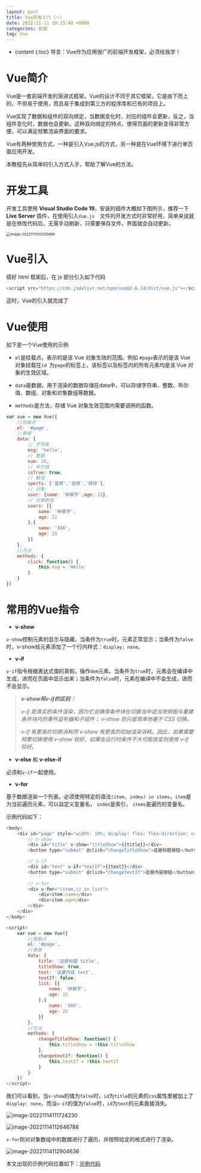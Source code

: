 ```yaml
---
layout: post
title: Vue开发入门（一）
date: 2022-11-11 10:15:40 +0800
categories: 前端
tag: Vue
---
```


* content
{:toc}
导言：Vue作为应用很广的前端开发框架，必须给我学！

# Vue简介

Vue是一套前端开发的渐进式框架。Vue的设计不同于其它框架，它是由下而上的，不但易于使用，而且易于集成到第三方的程序库和已有的项目上。

Vue实现了数据和组件的双向绑定，当数据变化时，对应的组件会更新，反之，当组件变化时，数据也会更新。这种双向绑定的特点，使得页面的更新变得非常方便，可以满足频繁渲染界面的要求。

Vue有两种使用方式，一种是引入Vue.js的方式，另一种是在Vue环境下进行单页面应用开发。

本教程先从简单的引入方式入手，帮助了解Vue的方法。

# 开发工具

开发工具使用 **Visual Studio Code 19**，安装的插件大概如下图所示，推荐一下 **Live Server** 插件，在使用引入`Vue.js  `文件的开发方式时非常好用，简单来说就是在修改代码后，无需手动刷新，只需要保存文件，界面就会自动更新。

<img src="https://s2.loli.net/2022/11/11/1PM9A3cBLiDgrGZ.png" alt="image-20221111102035889" style="zoom:67%;" />

# Vue引入

搭好 html 框架后，在 js 部分引入如下代码

```javascript
<script src="https://cdn.jsdelivr.net/npm/vue@2.6.14/dist/vue.js"></script>
```

这时，Vue的引入就完成了

# Vue使用

如下是一个Vue使用的示例

-  `el`是挂载点，表示的是该 Vue 对象生效的范围。例如 `#page`表示的是该 Vue 对象挂载在`id `为`page`的标签上，该标签以及标签内的所有元素均是该 Vue 对象的生效区域。

- `data`是数据，用于渲染的数据存储在data中，可以存储字符串、整数、布尔值、数组、对象和对象数组等数据。
- `methods`是方法，存储 Vue 对象生效范围内需要调用的函数。

```javascript
var vue = new Vue({
    //挂载点
    el: '#page',
    //数据
    data: {
        // 字符串
        msg: 'hello',
        // 整数
        num: 20,
        // 布尔值
        isTrue: true,
        // 数组
        sports: ['篮球','足球','排球'],
        // 对象
        user: {name: '钟昊宇',age: 22},
        // 对象数组
        users: [{
            name: '钟昊宇',
            age: 22
        },{
            name: 'XXX',
            age: 25
        }]
    },
    //方法
    methods: {
        click: function() {
            this.msg = 'Hello'  
        }
    }
})
```

# 常用的Vue指令

- **v-show**

`v-show`控制元素的显示与隐藏。当条件为`true`时，元素正常显示；当条件为`false`时，v-show给元素添加了一个行内样式：`display: none`。

- **v-if**

`v-if`指令根据表达式值的真假，操作`dom`元素。当条件为`true`时，元素会在编译中生成，进而在页面中显示出来；当条件为`false`时，元素在编译中不会生成，进而不会显示。

> ***v-show和v-if的区别：***
>
> *v-if 是真实的条件渲染，因为它会确保条件块在切换当中适当地销毁与重建条件块内的事件监听器和子组件； v-show 则只是简单地基于 CSS 切换。*
>
> *v-if 有更高的切换消耗而 v-show 有更高的初始渲染消耗。因此，如果需要频繁切换使用 v-show 较好，如果在运行时条件不大可能改变则使用 v-if 较好。*

- **v-else** 和 **v-else-if**

必须和`v-if`一起使用。

- **v-for**


基于数据渲染一个列表。必须使用特定的语法`(item, index) in items`，`item`是为当前遍历元素，可以自定义变量名， `index`是索引， `items`是遍历的变量名。

示例代码如下：

```javascript
<body>
    <div id="page" style="width: 10%; display: flex; flex-direction: column;">
        // v-show
        <div id="title" v-show="titleShow">{{title}}</div>
        <button type="submit" @click="changeTitleShow">这是标题按钮</button>

		// v-if
        <div id="text" v-if="textIf">{{text}}</div>
        <button type="submit" @click="changetextIf">这是内容按钮</button>
		
		// v-for
        <div v-for="(item,i) in list">
            <div>item.name</div>
            <div>item.age</div>
        </div>
    </div>
</body>

<script>
    var vue = new Vue({
        //挂载点
        el: '#page',
        //数据
        data: {
            title: '这是标题 title',
            titleShow: true,
            text: '这是内容 text',
            textIf: false,
            list: [{
                name: '钟昊宇',
                age: 22
            },{
                name: 'XXX',
                age: 25
            }]
        },
        //方法
        methods: {
            changeTitleShow: function() {
                this.titleShow = !this.titleShow  
            },
            changetextIf: function() {
                this.textIf = !this.textIf
            }
        }
    })
</script>
```

我们可以看到，当`v-show`的值为`false`时，`id`为`title`的元素的`css`属性里被加上了`display: none`，而当`v-if`的值为`false`时，`id`为`text`的元素直接消失。

![image-20221114111724230](https://s2.loli.net/2022/11/14/6JHSyD58UWuqLCx.png)



![image-20221114112646788](https://s2.loli.net/2022/11/14/NyuJzELK1WHVTYp.png)



`v-for`则对对象数组中的数据进行了遍历，并按照给定的格式进行了渲染。

![image-20221114112904636](https://s2.loli.net/2022/11/14/NuX928vz6FwKLnr.png)



本文出现的示例代码位置如下：[示例代码](https://github.com/Alaskan233/Practice/tree/main/前端)

